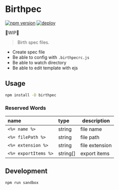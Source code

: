 # Birthpec

[![npm version](https://badge.fury.io/js/birthpec.svg)](https://badge.fury.io/js/birthpec)
[![deploy](https://img.shields.io/badge/deploy-🛳%20Ship.js-blue?style=flat)](https://github.com/algolia/shipjs)

🚧WIP🚧

> Birth spec files.

- Create spec file
- Be able to config with `.birthpecrc.js`
- Be able to watch directory
- Be able to edit template with ejs

## Usage

```bash
npm install -D birthpec
```

### Reserved Words

| name                 | type     | description    |
| :------------------- | :------- | -------------- |
| `<%= name %>`        | string   | file name      |
| `<%= filePath %>`    | string   | file path      |
| `<%= extension %>`   | string   | file extension |
| `<%= exportItems %>` | string[] | export items   |

## Development

```bash
npm run sandbox
```
